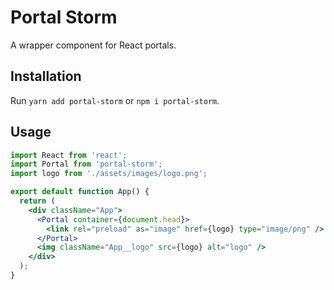 # Portal Storm

A wrapper component for React portals.

## Installation
Run ```yarn add portal-storm``` or ```npm i portal-storm```.

## Usage

```jsx
import React from 'react';
import Portal from 'portal-storm';
import logo from './assets/images/logo.png';

export default function App() {
  return (
    <div className="App">
      <Portal container={document.head}>
        <link rel="preload" as="image" href={logo} type="image/png" />
      </Portal>
      <img className="App__logo" src={logo} alt="logo" />
    </div>
  );
}
```
